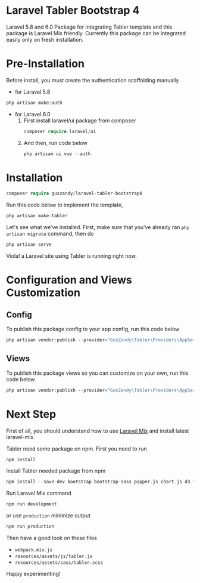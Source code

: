 # Laravel Tabler Bootstrap 4
Laravel 5.8 and 6.0 Package for integrating Tabler template and this package is Laravel Mix friendly. Currently this package can be integrated easily only on fresh installation.

# Pre-Installation
Before install, you must create the authentication scaffolding manually

- for Laravel 5.8
```php
php artisan make:auth
```
- for Laravel 6.0
  1. First install laravel/ui package from composer  
     ```php
     composer require laravel/ui
     ```
  1. And then, run code below
     ```php
     php artisan ui vue --auth
     ```

# Installation
```php
composer require guszandy/laravel-tabler-bootstrap4
```
Run this code below to implement the template,
```php
php artisan make:tabler
```
Let's see what we've installed. First, make sure that you've already ran ```php artisan migrate``` command, then do
```php
php artisan serve
```
Viola! a Laravel site using Tabler is running right now.

# Configuration and Views Customization
## Config
To publish this package config to your app config, run this code below
```php
php artisan vendor:publish --provider="GusZandy\Tabler\Providers\AppServiceProvider" --tag="config"
```
## Views
To publish this package views so you can customize on your own, run this code below
```php
php artisan vendor:publish --provider="GusZandy\Tabler\Providers\AppServiceProvider" --tag="views"
```

# Next Step
First of all, you should understand how to use [Laravel Mix](https://laravel.com/docs/mix) and install latest laravel-mix.

Tabler need some package on npm. First you need to run
```php
npm install
```

Install Tabler needed package from npm
```php
npm install --save-dev bootstrap bootstrap-sass popper.js chart.js d3 font-awesome jquery-circle-progress jvectormap moment requirejs select2 select2-bootstrap-theme selectize sparkline tabler-ui tablesorter bootstrap-datepicker eonasdan-bootstrap-datetimepicker @ttskch/select2-bootstrap4-theme
```

Run Laravel Mix command
```php
npm run development
```
or use ```production``` minimize output
```php
npm run production
```

Then have a good look on these files
- ```webpack.mix.js```
- ```resources/assets/js/tabler.js```
- ```resources/assets/sass/tabler.scss```

Happy experimenting!
